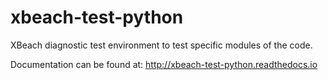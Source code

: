 # xbeach-test-python
XBeach diagnostic test environment to test specific modules of the code.

Documentation can be found at: http://xbeach-test-python.readthedocs.io
